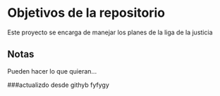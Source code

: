 # Objetivos de la repositorio

Este proyecto se encarga de manejar los planes de la liga de la justicia


## Notas
Pueden hacer lo que quieran...

###actualizdo desde githyb
fyfygy

